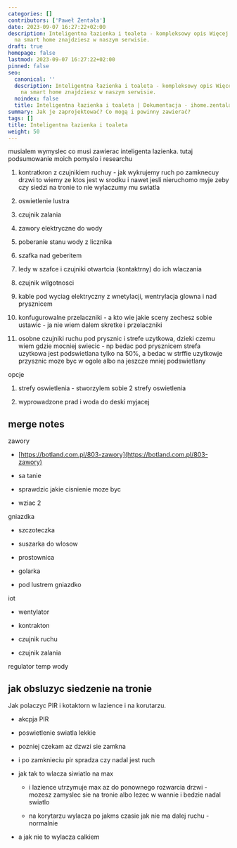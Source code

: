 ```yaml
---
categories: []
contributors: ['Paweł Żentała']
date: 2023-09-07 16:27:22+02:00
description: Inteligentna łazienka i toaleta - kompleksowy opis Więcej informacji
  na smart home znajdziesz w naszym serwisie.
draft: true
homepage: false
lastmod: 2023-09-07 16:27:22+02:00
pinned: false
seo:
  canonical: ''
  description: Inteligentna łazienka i toaleta - kompleksowy opis Więcej informacji
    na smart home znajdziesz w naszym serwisie.
  noindex: false
  title: Inteligentna łazienka i toaleta | Dokumentacja - ihome.zentala.io
summary: Jak je zaprojektować? Co mogą i powinny zawierać?
tags: []
title: Inteligentna łazienka i toaleta
weight: 50
---
```



musialem wymyslec co musi zawierac inteligenta lazienka. tutaj podsumowanie moich pomyslo i researchu

1) kontratkron z czujnikiem ruchuy - jak wykrujemy ruch po zamknecuy drzwi to wiemy ze ktos jest w srodku i nawet jesli nieruchomo myje zeby czy siedzi na tronie to nie wylaczumy mu swiatla

2) oswietlenie lustra

3) czujnik zalania

4) zawory elektryczne do wody

5) poberanie stanu wody z licznika

5) szafka nad geberitem

6) ledy w szafce i czujniki otwartcia (kontaktrny) do ich wlaczania

7) czujnik wilgotnosci

8) kable pod wyciag elektryczny z wnetylacji, wentrylacja glowna i nad prysznicem

9) konfugurowalne przelaczniki - a kto wie jakie sceny zechesz sobie ustawic - ja nie wiem dalem skretke i przelaczniki

10) osobne czujniki ruchu pod prysznic i strefe uzytkowa, dzieki czemu wiem gdzie mocniej swiecic - np bedac pod prysznicem strefa uzytkowa jest podswietlana tylko na 50%, a bedac w strffie uzytkowje przysznic moze byc w ogole albo na jeszcze mniej podswietlany

opcje
1) strefy oswietlenia - stworzylem sobie 2 strefy oswietlenia

2) wyprowadzone prad i woda do deski myjacej


## merge notes

zawory

-   [https://botland.com.pl/803-zawory](https://botland.com.pl/803-zawory)

-   sa tanie

-   sprawdzic jakie cisnienie moze byc

-   wziac 2




gniazdka

-   szczoteczka

-   suszarka do wlosow

-   prostownica

-   golarka

-   pod lustrem gniazdko




iot

-   wentylator

-   kontrakton

-   czujnik ruchu

-   czujnik zalania




regulator temp wody

## jak obsluzyc siedzenie na tronie

Jak polaczyc PIR i kotaktorn w lazience i na korutarzu.

-   akcpja PIR

-   poswietlenie swiatla lekkie

-   pozniej czekam az dzwzi sie zamkna

-   i po zamknieciu pir spradza czy nadal jest ruch

-   jak tak to wlacza siwiatlo na max

    -   i lazience utrzymuje max az do ponownego rozwarcia drzwi - mozesz zamyslec sie na tronie albo lezec w wannie i bedzie nadal swiatlo

    -   na korytarzu wylacza po jakms czasie jak nie ma dalej ruchu - normalnie

-   a jak nie to wylacza calkiem
